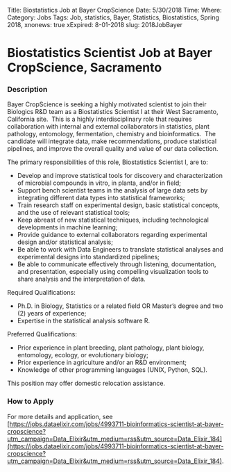 Title: Biostatistics Job at Bayer CropScience
Date: 5/30/2018
Time:
Where: 
Category: Jobs
Tags: Job, statistics, Bayer, Statistics, Biostatistics, Spring 2018,
xnonews: true
xExpired: 8-01-2018
slug: 2018JobBayer

# Biostatistics Scientist Job at Bayer CropScience, Sacramento

### Description

Bayer CropScience is seeking a highly motivated scientist to join their Biologics R&D team as a Biostatistics Scientist I at their West Sacramento, California site.  This is a highly interdisciplinary role that requires collaboration with internal and external collaborators in statistics, plant pathology, entomology, fermentation, chemistry and bioinformatics.  The candidate will integrate data, make recommendations, produce statistical pipelines, and improve the overall quality and value of our data collection.  

The primary responsibilities of this role, Biostatistics Scientist I, are to:  

* Develop and improve statistical tools for discovery and characterization of microbial compounds in vitro, in planta, and/or in field;
* Support bench scientist teams in the analysis of large data sets by integrating different data types into statistical frameworks;
* Train research staff on experimental design, basic statistical concepts, and the use of relevant statistical tools;
* Keep abreast of new statistical techniques, including technological developments in machine learning;
* Provide guidance to external collaborators regarding experimental design and/or statistical analysis;
* Be able to work with Data Engineers to translate statistical analyses and experimental designs into standardized pipelines;
* Be able to communicate effectively through listening, documentation, and presentation, especially using compelling visualization tools to share analysis and the interpretation of data. 

Required Qualifications: 

* Ph.D. in Biology, Statistics or a related field OR Master’s degree and two (2) years of experience;
* Expertise in the statistical analysis software R. 

Preferred Qualifications: 

* Prior experience in plant breeding, plant pathology, plant biology, entomology, ecology, or evolutionary biology;
* Prior experience in agriculture and/or an R&D environment;
* Knowledge of other programming languages (UNIX, Python, SQL). 

This position may offer domestic relocation assistance. 

### How to Apply

For more details and application, see [https://jobs.dataelixir.com/jobs/4993711-bioinformatics-scientist-at-bayer-cropscience?utm_campaign=Data_Elixir&utm_medium=rss&utm_source=Data_Elixir_184](https://jobs.dataelixir.com/jobs/4993711-bioinformatics-scientist-at-bayer-cropscience?utm_campaign=Data_Elixir&utm_medium=rss&utm_source=Data_Elixir_184).